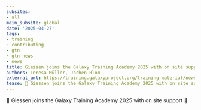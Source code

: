 ```yaml
---
subsites:
- all
main_subsite: global
date: '2025-04-27'
tags:
- training
- contributing
- gtn
- gtn-news
- news
title: Giessen joins the Galaxy Training Academy 2025 with on site support
authors: Teresa Müller, Jochen Blom
external_url: https://training.galaxyproject.org/training-material/news/2025/04/27/gta-giessen-localhub.html
tease: 🌠 Giessen joins the Galaxy Training Academy 2025 with on site support 🎉
---
```

🌠 Giessen joins the Galaxy Training Academy 2025 with on site support 🎉